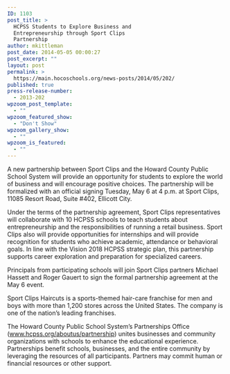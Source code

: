 ```yaml
---
ID: 1103
post_title: >
  HCPSS Students to Explore Business and
  Entrepreneurship through Sport Clips
  Partnership
author: mkittleman
post_date: 2014-05-05 00:00:27
post_excerpt: ""
layout: post
permalink: >
  https://main.hocoschools.org/news-posts/2014/05/202/
published: true
press-release-number:
  - 2013-202
wpzoom_post_template:
  - ""
wpzoom_featured_show:
  - "Don't Show"
wpzoom_gallery_show:
  - ""
wpzoom_is_featured:
  - ""
---
```

A new partnership between Sport Clips and the Howard County Public School System will provide an opportunity for students to explore the world of business and will encourage positive choices. The partnership will be formalized with an official signing Tuesday, May 6 at 4 p.m. at Sport Clips, 11085 Resort Road, Suite #402, Ellicott City.

Under the terms of the partnership agreement, Sport Clips representatives will collaborate with 10 HCPSS schools to teach students about entrepreneurship and the responsibilities of running a retail business. Sport Clips also will provide opportunities for internships and will provide recognition for students who achieve academic, attendance or behavioral goals. In line with the Vision 2018 HCPSS strategic plan, this partnership supports career exploration and preparation for specialized careers.

Principals from participating schools will join Sport Clips partners Michael Hassett and Roger Gauert to sign the formal partnership agreement at the May 6 event.

Sport Clips Haircuts is a sports-themed hair-care franchise for men and boys with more than 1,200 stores across the United States. The company is one of the nation’s leading franchises.

The Howard County Public School System’s Partnerships Office (<a href="http://www.hcpss.org/aboutus/partnership/">www.hcpss.org/aboutus/partnership</a>) unites businesses and community organizations with schools to enhance the educational experience. Partnerships benefit schools, businesses, and the entire community by leveraging the resources of all participants. Partners may commit human or financial resources or other support.